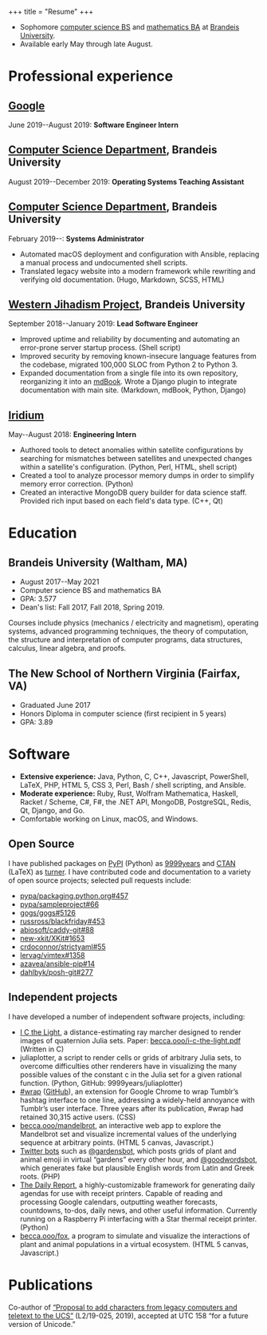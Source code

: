 +++
title = "Resume"
+++

- Sophomore [computer science BS][brandeis-cs-major] and [mathematics
  BA][brandeis-math-major] at [Brandeis University][brandeis].
- Available early May through late August.

# Professional experience
## [Google]
June 2019--August 2019: **Software Engineer Intern**

## [Computer Science Department][brandeis-os], Brandeis University
August 2019--December 2019: **Operating Systems Teaching Assistant**

## [Computer Science Department][guru], Brandeis University
February 2019--: **Systems Administrator**

- Automated macOS deployment and configuration with Ansible, replacing a manual
  process and undocumented shell scripts.
- Translated legacy website into a modern framework while rewriting and
  verifying old documentation. (Hugo, Markdown, SCSS, HTML)

## [Western Jihadism Project][wjp], Brandeis University
September 2018--January 2019: **Lead Software Engineer**

- Improved uptime and reliability by documenting and automating an error-prone
  server startup process. (Shell script)
- Improved security by removing known-insecure language features from the
  codebase, migrated 100,000 SLOC from Python 2 to Python 3.
- Expanded documentation from a single file into its own repository,
  reorganizing it into an [mdBook]. Wrote a Django plugin to integrate
  documentation with main site. (Markdown, mdBook, Python, Django)

## [Iridium]
May--August 2018: **Engineering Intern**

- Authored tools to detect anomalies within satellite configurations by
  searching for mismatches between satellites and unexpected changes within a
  satellite's configuration. (Python, Perl, HTML, shell script)
- Created a tool to analyze processor memory dumps in order to simplify memory
  error correction. (Python)
- Created an interactive MongoDB query builder for data science staff. Provided
  rich input based on each field's data type. (C++, Qt)

# Education
## Brandeis University (Waltham, MA)
- August 2017--May 2021
- Computer science BS and mathematics BA
- GPA: 3.577
- Dean's list: Fall 2017, Fall 2018, Spring 2019.

Courses include physics (mechanics / electricity and magnetism), operating
systems, advanced programming techniques, the theory of computation, the
structure and interpretation of computer programs, data structures,
calculus, linear algebra, and proofs.

## The New School of Northern Virginia (Fairfax, VA)
- Graduated June 2017
- Honors Diploma in computer science (first recipient in 5 years)
- GPA: 3.89

# Software
- **Extensive experience:** Java, Python, C, C++, Javascript, PowerShell,
  LaTeX, PHP, HTML 5, CSS 3, Perl, Bash / shell scripting, and Ansible.
- **Moderate experience:** Ruby, Rust, Wolfram Mathematica, Haskell,
  Racket / Scheme, C#, F#, the .NET API, MongoDB, PostgreSQL, Redis, Qt,
  Django, and Go.
- Comfortable working on Linux, macOS, and Windows.

## Open Source
I have published packages on [PyPI][PyPI] (Python) as
[9999years][PyPI-9999years] and [CTAN][CTAN] (LaTeX) as [turner][CTAN-turner].
I have contributed code and documentation to a variety of open source projects;
selected pull requests include:

- [pypa/packaging.python.org#457](https://github.com/pypa/packaging.python.org/pull/457)
- [pypa/sampleproject#66](https://github.com/pypa/sampleproject/pull/66)
- [gogs/gogs#5126](https://github.com/gogs/gogs/pull/5126)
- [russross/blackfriday#453](https://github.com/russross/blackfriday/pull/453)
- [abiosoft/caddy-git#88](https://github.com/abiosoft/caddy-git/pull/88)
- [new-xkit/XKit#1653](https://github.com/new-xkit/XKit/pull/1653)
- [crdoconnor/strictyaml#55](https://github.com/crdoconnor/strictyaml/pull/55)
- [lervag/vimtex#1358](https://github.com/lervag/vimtex/pull/1358)
- [azavea/ansible-pip#14](https://github.com/azavea/ansible-pip/pull/14)
- [dahlbyk/posh-git#277](https://github.com/dahlbyk/posh-git/pull/277)

## Independent projects
I have developed a number of independent software projects, including:

- [I C the Light][i-c-the-light], a distance-estimating ray marcher designed to
  render images of quaternion Julia sets. Paper:
  [becca.ooo/i-c-the-light.pdf][light-paper] (Written in C)
- juliaplotter, a script to render cells or grids of arbitrary Julia sets, to
  overcome difficulties other renderers have in visualizing the many possible
  values of the constant c in the Julia set for a given rational function.
  (Python, GitHub: 9999years/juliaplotter)
- [#wrap][wrap] ([GitHub][wrap-GitHub]), an extension for Google Chrome to wrap
  Tumblr’s hashtag interface to one line, addressing a widely-held annoyance
  with Tumblr’s user interface. Three years after its publication, #wrap had
  retained 30,315 active users. (CSS)
- [becca.ooo/mandelbrot](/mandelbrot), an interactive web app to explore the
  Mandelbrot set and visualize incremental values of the underlying sequence at
  arbitrary points. (HTML 5 canvas, Javascript.)
- [Twitter bots] such as [@gardensbot], which posts grids of plant and animal
  emoji in virtual “gardens” every other hour, and [@goodwordsbot], which
  generates fake but plausible English words from Latin and Greek roots. (PHP)
- [The Daily Report], a highly-customizable framework for generating daily
  agendas for use with receipt printers. Capable of reading and processing
  Google calendars, outputting weather forecasts, countdowns, to-dos, daily
  news, and other useful information. Currently running on a Raspberry Pi
  interfacing with a Star thermal receipt printer. (Python)
- [becca.ooo/fox](/fox), a program to simulate and visualize the interactions
  of plant and animal populations in a virtual ecosystem. (HTML 5 canvas,
  Javascript.)

# Publications
Co-author of [“Proposal to add characters from legacy computers and teletext to
the UCS”][L2/19-025] (L2/19-025, 2019), accepted at UTC 158 “for a future
version of Unicode.”

[mdBook]: https://github.com/rust-lang-nursery/mdBook
[PyPI]: https://pypi.org/
[PyPI-9999years]: https://pypi.org/user/9999years/
[CTAN]: https://ctan.org/
[CTAN-turner]: https://ctan.org/author/turner
[L2/19-025]: https://www.unicode.org/L2/L2019/19025-terminals-prop.pdf
[i-c-the-light]: https://github.com/9999years/i-c-the-light
[light-paper]: /i-c-the-light.pdf
[wrap]: https://chrome.google.com/webstore/detail/wrap/nbcgkdilbhnnoemimofnknocbkpldobi
[wrap-GitHub]: https://github.com/9999years/hashwrap
[@gardensbot]: https://twitter.com/gardensbot
[@goodwordsbot]: https://twitter.com/goodwordsbot
[Twitter bots]: https://github.com/9999years/twitter-bots
[The Daily Report]: https://github.com/9999years/daily-report
[brandeis]: https://www.brandeis.edu/
[brandeis-cs-major]: https://www.brandeis.edu/computer-science/undergraduate/requirements.html
[brandeis-math-major]: https://www.brandeis.edu/mathematics/undergraduate/requirements.html
[guru]: https://www.cs.brandeis.edu/~guru/
[wjp]: https://www.brandeis.edu/klausen-jihadism/
[Iridium]: https://www.iridium.com/
[Google]: https://www.google.com/
[brandeis-os]: https://www.cs.brandeis.edu/~cs31a/
